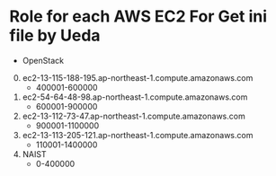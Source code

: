 # Role for each AWS EC2 For Get ini file by Ueda
* OpenStack
0. ec2-13-115-188-195.ap-northeast-1.compute.amazonaws.com
    * 400001-600000
1. ec2-54-64-48-98.ap-northeast-1.compute.amazonaws.com
    * 600001-900000
2. ec2-13-112-73-47.ap-northeast-1.compute.amazonaws.com
    * 900001-1100000
3. ec2-13-113-205-121.ap-northeast-1.compute.amazonaws.com
    * 110001-1400000
4. NAIST
    * 0-400000